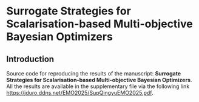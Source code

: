 # Surrogate Strategies for Scalarisation-based Multi-objective Bayesian Optimizers

## Introduction

Source code for reproducing the results of the manuscript: **Surrogate Strategies for Scalarisation-based Multi-objective Bayesian Optimizers**. All the results are available in the supplementary file via the following link https://jduro.ddns.net/EMO2025/SupQingyuEMO2025.pdf.


